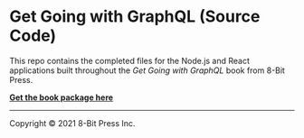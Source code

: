 # Get Going with GraphQL (Source Code)

This repo contains the completed files for the Node.js and React applications built throughout the _Get Going with GraphQL_ book from 8-Bit Press.

**[Get the book package here](https://github.com/8bitpress/get-going-with-graphql)**

---

Copyright © 2021 8-Bit Press Inc.
